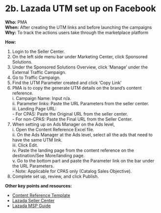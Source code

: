 # 2b. Lazada UTM set up on Facebook

**Who:** PMA \
**When:** After creating the UTM links and before launching the campaigns \
**Why:** To track the actions users take through the marketplace platform&#x20;

**How:** &#x20;

1. Login to the Seller Center.&#x20;
2. On the left side menu bar under Marketing Center, click Sponsored Solutions.&#x20;
3. Under the Sponsored Solutions Overview, click ‘Manage’ under the External Traffic Campaign.&#x20;
4. Go to Traffic Campaign.&#x20;
5. Find the UTM Parameter created and click ‘Copy Link’&#x20;
6. PMA is to copy the generate UTM details on the brand’s content reference. \
   i. Campaign Name: Input n/a. \
   ii. Parameter links: Paste the URL Parameters from the seller center. \
   iii. Landing Page URL:  \
   &#x20;  \- For CPAS: Paste the Original URL from the seller center. \
   &#x20;  \- For non-CPAS: Paste the Final URL from the Seller Center.&#x20;
7. When setting up on Ads Manager on the Ads level,\
   i. Open the Content Reference Excel file. \
   ii. On the Ads Manager at the Ads level, select all the ads that need to have the same UTM link.\
   iii. Click Edit. \
   iv. Paste the landing page from the content reference on the destination/See More/landing page. \
   v. Go to the bottom part and paste the Parameter link on the bar under the URL Parameters. \
   &#x20;  \- Note: Applicable for CPAS only (Catalog Sales Objective).
8. Complete set up, review, and click Publish.

**Other key points and resources:**&#x20;

* [Content Reference Template](https://traffixph.sharepoint.com/sites/Traffix/\_layouts/15/guestaccess.aspx?guestaccesstoken=e3BpXsbHFf8Q8pQTjuIf6OYT0yvJXExAvMzwGt5%2Fi9w%3D\&docid=2\_13b002b87c1e94ab1b620ca77cb8af075\&rev=1\&e=ITvoua)&#x20;
* [Lazada Seller Center](https://sellercenter.lazada.com.ph/apps/seller/login?redirect\_url=https%3A%2F%2Fsellercenter.lazada.com.ph%2F)&#x20;
* [Lazada MSP Guide](https://traffixph.sharepoint.com/sites/Traffix/\_layouts/15/guestaccess.aspx?guestaccesstoken=Qlgbk7AdlHHGyU6soo6mOsqPOw4%2FuK6IT8jsJoq1I0s%3D\&docid=2\_110a50ce78d2e478fad19a9a71c3bbdd0\&rev=1\&e=tA7S0Y)&#x20;
